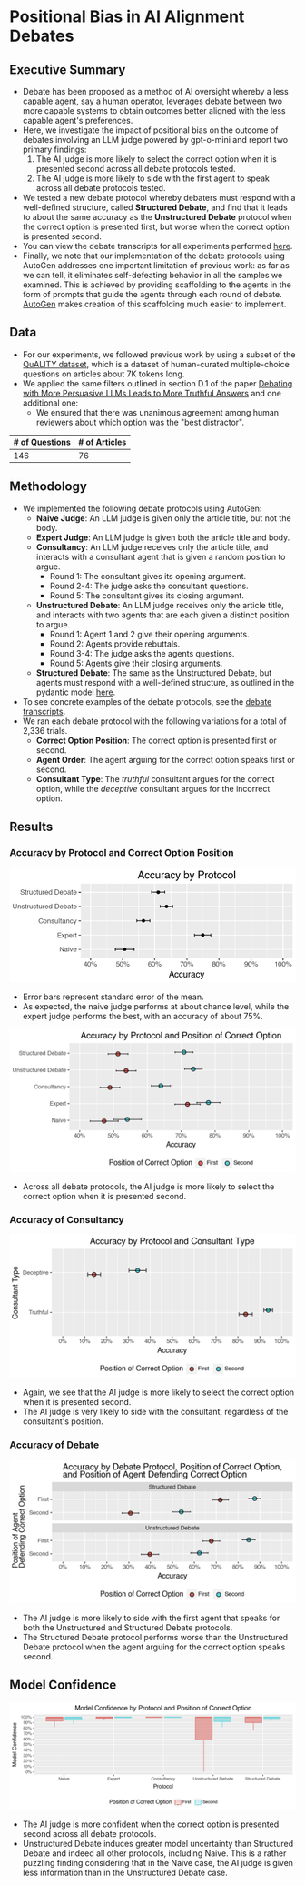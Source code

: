 # Positional Bias in AI Alignment Debates
## Executive Summary
* Debate has been proposed as a method of AI oversight whereby a less capable agent, say a human operator, leverages debate between two more capable systems to obtain outcomes better aligned with the less capable agent's preferences.
* Here, we investigate the impact of positional bias on the outcome of debates involving an LLM judge powered by gpt-o-mini and report two primary findings:
  1. The AI judge is more likely to select the correct option when it is presented second across all debate protocols tested.
  2. The AI judge is more likely to side with the first agent to speak across all debate protocols tested.
* We tested a new debate protocol whereby debaters must respond with a well-defined structure, called **Structured Debate**, and find that it leads to about the same accuracy as the **Unstructured Debate** protocol when the correct option is presented first, but worse when the correct option is presented second.   
* You can view the debate transcripts for all experiments performed [here](https://quality-data-debate-app.onrender.com/).
* Finally, we note that our implementation of the debate protocols using AutoGen addresses one important limitation of previous work: as far as we can tell, it eliminates self-defeating behavior in all the samples we examined. This is achieved by providing scaffolding to the agents in the form of prompts that guide the agents through each round of debate. [AutoGen](https://microsoft.github.io/autogen/stable/index.html) makes creation of this scaffolding much easier to implement.    

## Data
* For our experiments, we followed previous work by using a subset of the [QuALITY dataset](https://github.com/nyu-mll/quality), which is a dataset of human-curated multiple-choice questions on articles about 7K tokens long.
* We applied the same filters outlined in section D.1 of the paper [Debating with More Persuasive LLMs Leads to More Truthful Answers](https://arxiv.org/abs/2402.06782) and one additional one:
  * We ensured that there was unanimous agreement among human reviewers about which option was the "best distractor".


| # of Questions | # of Articles |
|----------------|---------------|
| 146            | 76            |


## Methodology
* We implemented the following debate protocols using AutoGen:
  * **Naive Judge**: An LLM judge is given only the article title, but not the body.
  * **Expert Judge**: An LLM judge is given both the article title and body.
  * **Consultancy**: An LLM judge receives only the article title, and interacts with a consultant agent that is given a random position to argue.
      * Round 1: The consultant gives its opening argument.
      * Round 2-4: The judge asks the consultant questions.
      * Round 5: The consultant gives its closing argument.
  * **Unstructured Debate**: An LLM judge receives only the article title, and interacts with two agents that are each given a distinct position to argue.
      * Round 1: Agent 1 and 2 give their opening arguments.
      * Round 2: Agents provide rebuttals.
      * Round 3-4: The judge asks the agents questions.
      * Round 5: Agents give their closing arguments.
  * **Structured Debate**: The same as the Unstructured Debate, but agents must respond with a well-defined structure, as outlined in the pydantic model [here](debate-for-ai-alignment/src/debate_for_ai_alignment/pipelines/debate/structured_debate/models.py).
* To see concrete examples of the debate protocols, see the [debate transcripts](https://quality-data-debate-app.onrender.com/).
* We ran each debate protocol with the following variations for a total of 2,336 trials.
  * **Correct Option Position**: The correct option is presented first or second.
  * **Agent Order**: The agent arguing for the correct option speaks first or second.
  * **Consultant Type**: The _truthful_ consultant argues for the correct option, while the _deceptive_ consultant argues for the incorrect option.

## Results
### Accuracy by Protocol and Correct Option Position
![accuracy_by_protocol](debate-for-ai-alignment/docs/accuracy_by_protocol.png)

* Error bars represent standard error of the mean.
* As expected, the naive judge performs at about chance level, while the expert judge performs the best, with an accuracy of about 75%.

![accuracy_by_protocol_and_correct_option_position.png](debate-for-ai-alignment/docs/accuracy_by_protocol_and_correct_option_position.png)

* Across all debate protocols, the AI judge is more likely to select the correct option when it is presented second.

### Accuracy of Consultancy

![accuracy_of_consultancy.png](debate-for-ai-alignment/docs/accuracy_of_consultancy.png)

* Again, we see that the AI judge is more likely to select the correct option when it is presented second.
* The AI judge is very likely to side with the consultant, regardless of the consultant's position.

### Accuracy of Debate

![accuracy_of_debate.png](debate-for-ai-alignment/docs/accuracy_of_debate.png)

* The AI judge is more likely to side with the first agent that speaks for both the Unstructured and Structured Debate protocols.
* The Structured Debate protocol performs worse than the Unstructured Debate protocol when the agent arguing for the correct option speaks second.

## Model Confidence

![model_confidence_by_correct_option_position.png](debate-for-ai-alignment/docs/model_confidence_by_correct_option_position.png)

* The AI judge is more confident when the correct option is presented second across all debate protocols.
* Unstructured Debate induces greater model uncertainty than Structured Debate and indeed all other protocols, including Naive. This is a rather puzzling finding considering that in the Naive case, the AI judge is given less information than in the Unstructured Debate case.
